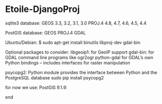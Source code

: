 Etoile-DjangoProj
=================

sqlite3 database:
	GEOS	3.3, 3.2, 3.1, 3.0
	PROJ.4	4.8, 4.7, 4.6, 4.5, 4.4
	
PostGIS database:
	GEOS
	PROJ.4
	GDAL 
	
Ubuntu/Debian: 
	$ sudo apt-get install binutils libproj-dev gdal-bin

Optional packages to consider:
	libgeoip1: for GeoIP support
	gdal-bin: for GDAL command line programs like ogr2ogr
	python-gdal for GDAL’s own Python bindings – includes interfaces for raster manipulation


psycopg2:
	Python module provides the interface between Python and the PostgreSQL database
	sudo pip install psycopg2


for now we use:
PostGIS 9.1.9: 




end
